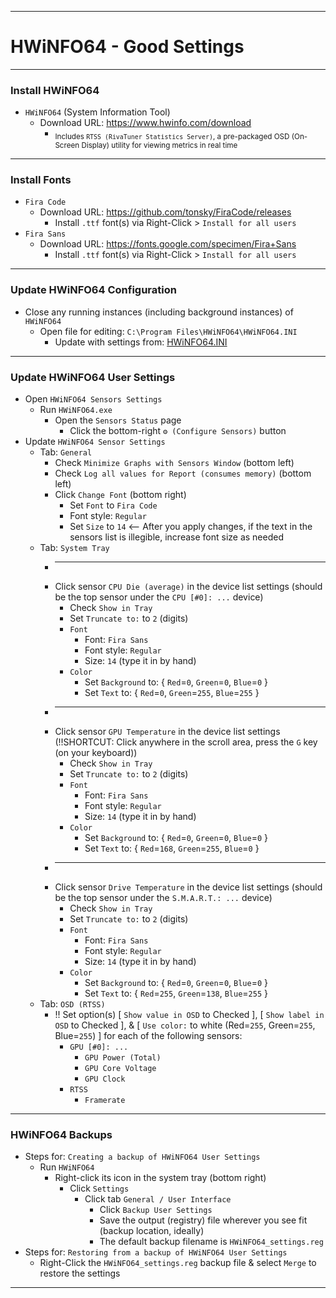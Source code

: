<!-- https://github.com/mcavallo-git/Coding/blob/main/windows/HWiNFO64/HWiNFO64%20-%20Good%20Settings.md -->

***

# HWiNFO64 - Good Settings

***

### Install HWiNFO64
  - `HWiNFO64` (System Information Tool)
    - Download URL: https://www.hwinfo.com/download
      - <sub>Includes `RTSS (RivaTuner Statistics Server)`, a pre-packaged OSD (On-Screen Display) utility for viewing metrics in real time</sub>

***
### Install Fonts
  - `Fira Code`
    - Download URL:  https://github.com/tonsky/FiraCode/releases
      - Install `.ttf` font(s) via Right-Click > `Install for all users`
  - `Fira Sans`
    - Download URL:  https://fonts.google.com/specimen/Fira+Sans
      - Install `.ttf` font(s) via Right-Click > `Install for all users`

***

### Update HWiNFO64 Configuration
  - Close any running instances (including background instances) of `HWiNFO64`
    - Open file for editing: `C:\Program Files\HWiNFO64\HWiNFO64.INI`
      - Update with settings from: [HWiNFO64.INI](./HWiNFO64.INI)

***

### Update HWiNFO64 User Settings
  - Open `HWiNFO64 Sensors Settings`
    - Run `HWiNFO64.exe`
      - Open the `Sensors Status` page
        - Click the bottom-right `⚙️ (Configure Sensors)` button
  - Update `HWiNFO64 Sensor Settings`
    - Tab: `General`
      - Check `Minimize Graphs with Sensors Window`  (bottom left)
      - Check `Log all values for Report (consumes memory)`  (bottom left)
      - Click `Change Font`  (bottom right)
        - Set `Font` to `Fira Code`
        - Font style: `Regular`
        - Set `Size` to `14`   <-- After you apply changes, if the text in the sensors list is illegible, increase font size as needed
    - Tab: `System Tray`
      - ***
      - Click sensor `CPU Die (average)` in the device list settings  (should be the top sensor under the `CPU [#0]: ...` device)
        - Check `Show in Tray`
        - Set `Truncate to:` to `2` (digits)
        - `Font`
          - Font: `Fira Sans`
          - Font style: `Regular`
          - Size: `14` (type it in by hand)
        - `Color`
          - Set `Background` to: { `Red`=`0`, `Green`=`0`, `Blue`=`0` }
          - Set `Text` to: { `Red`=`0`, `Green`=`255`, `Blue`=`255` }
      - ***
      - Click sensor `GPU Temperature` in the device list settings  (!!SHORTCUT: Click anywhere in the scroll area, press the `G` key (on your keyboard))
        - Check `Show in Tray`
        - Set `Truncate to:` to `2` (digits)
        - `Font`
          - Font: `Fira Sans`
          - Font style: `Regular`
          - Size: `14` (type it in by hand)
        - `Color`
          - Set `Background` to: { `Red`=`0`, `Green`=`0`, `Blue`=`0` }
          - Set `Text` to: { `Red`=`168`, `Green`=`255`, `Blue`=`0` }
      - ***
      - Click sensor `Drive Temperature` in the device list settings  (should be the top sensor under the `S.M.A.R.T.: ...` device)
        - Check `Show in Tray`
        - Set `Truncate to:` to `2` (digits)
        - `Font`
          - Font: `Fira Sans`
          - Font style: `Regular`
          - Size: `14` (type it in by hand)
        - `Color`
          - Set `Background` to: { `Red`=`0`, `Green`=`0`, `Blue`=`0` }
          - Set `Text` to: { `Red`=`255`, `Green`=`138`, `Blue`=`255` }
    - Tab: `OSD (RTSS)`
      - !! Set option(s) [ `Show value in OSD` to Checked ], [ `Show label in OSD` to Checked ], & [ `Use color:` to white (Red=`255`, Green=`255`, Blue=`255`) ] for each of the following sensors:
        - `GPU [#0]: ...`
          - `GPU Power (Total)`
          - `GPU Core Voltage`
          - `GPU Clock`
        - `RTSS`
          - `Framerate`

***

### HWiNFO64 Backups
  - Steps for: `Creating a backup of HWiNFO64 User Settings`
    - Run `HWiNFO64`
      - Right-click its icon in the system tray (bottom right)
        - Click `Settings`
          - Click tab `General / User Interface`
            -  Click `Backup User Settings`
              - Save the output (registry) file wherever you see fit (backup location, ideally)
              - The default backup filename is `HWiNFO64_settings.reg`
  - Steps for: `Restoring from a backup of HWiNFO64 User Settings`
    - Right-Click the `HWiNFO64_settings.reg` backup file & select `Merge` to restore the settings

***
